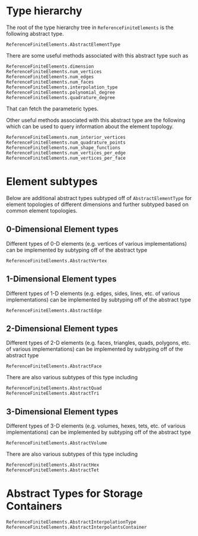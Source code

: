 # Type hierarchy
The root of the type hierarchy tree in ```ReferenceFiniteElements``` is the following 
abstract type.

```@docs
ReferenceFiniteElements.AbstractElementType
```

There are some useful methods associated with this abstract type such as
```@docs
ReferenceFiniteElements.dimension
ReferenceFiniteElements.num_vertices
ReferenceFiniteElements.num_edges
ReferenceFiniteElements.num_faces
ReferenceFiniteElements.interpolation_type
ReferenceFiniteElements.polynomial_degree
ReferenceFiniteElements.quadrature_degree
```

That can fetch the parameteric types.

Other useful methods associated with this abstract type are the following which can be used to query information about the element topology.
```@docs
ReferenceFiniteElements.num_interior_vertices
ReferenceFiniteElements.num_quadrature_points
ReferenceFiniteElements.num_shape_functions
ReferenceFiniteElements.num_vertices_per_edge
ReferenceFiniteElements.num_vertices_per_face
```

# Element subtypes
Below are additional abstract types subtyped off of ```AbstractElementType``` for element
topologies of different dimensions and further subtyped based on common element topologies.

## 0-Dimensional Element types
Different types of 0-D elements (e.g. vertices of various implementations) can be implemented by subtyping off of the abstract type
```@docs
ReferenceFiniteElements.AbstractVertex
```

## 1-Dimensional Element types
Different types of 1-D elements (e.g. edges, sides, lines, etc. of various implementations) can be implemented by subtyping off of the abstract type
```@docs
ReferenceFiniteElements.AbstractEdge
```

## 2-Dimensional Element types
Different types of 2-D elements (e.g. faces, triangles, quads, polygons, etc. of various implementations) can be implemented by subtyping off of the abstract type
```@docs
ReferenceFiniteElements.AbstractFace
```
There are also various subtypes of this type including
```@docs
ReferenceFiniteElements.AbstractQuad
ReferenceFiniteElements.AbstractTri
```

## 3-Dimensional Element types
Different types of 3-D elements (e.g. volumes, hexes, tets, etc. of various implementations) can be implemented by subtyping off of the abstract type
```@docs
ReferenceFiniteElements.AbstractVolume
```
There are also various subtypes of this type including
```@docs
ReferenceFiniteElements.AbstractHex
ReferenceFiniteElements.AbstractTet
```

# Abstract Types for Storage Containers
```@docs
ReferenceFiniteElements.AbstractInterpolationType
ReferenceFiniteElements.AbstractInterpolantsContainer
```